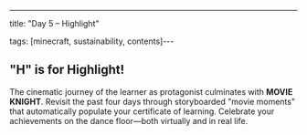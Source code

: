 ---
title: "Day 5 – Highlight"

tags: [minecraft, sustainability, contents]---

## "H" is for Highlight!

The cinematic journey of the learner as protagonist culminates with **MOVIE KNIGHT**. Revisit the past four days through storyboarded "movie moments" that automatically populate your certificate of learning. Celebrate your achievements on the dance floor—both virtually and in real life.
